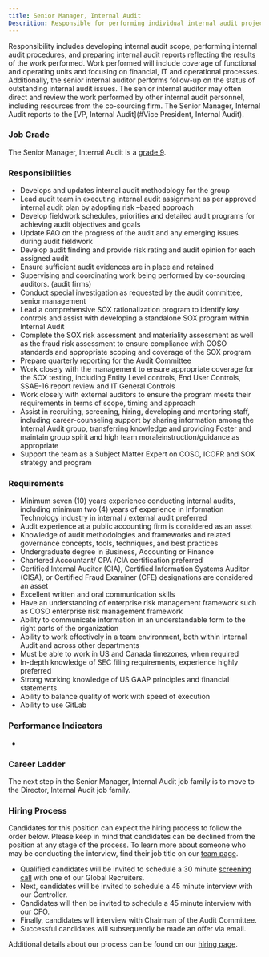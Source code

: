 ```yaml
---
title: Senior Manager, Internal Audit
Descrition: Responsible for performing individual internal audit projects, as part of the total internal audit plan.
---
```


Responsibility includes developing internal audit scope, performing internal audit procedures, and preparing internal audit reports reflecting the results of the work performed. Work performed will include coverage of functional and operating units and focusing on financial, IT and operational processes. Additionally, the senior internal auditor performs follow-up on the status of outstanding internal audit issues. The senior internal auditor may often direct and review the work performed by other internal audit personnel, including resources from the co-sourcing firm.
The Senior Manager, Internal Audit reports to the [VP, Internal Audit](#Vice President, Internal Audit).

### Job Grade

The Senior Manager, Internal Audit is a [grade 9](/handbook/total-rewards/compensation/compensation-calculator/#gitlab-job-grades).

### Responsibilities

- Develops and updates internal audit methodology for the group
- Lead audit team in executing internal audit assignment as per approved internal audit plan by adopting risk –based approach
- Develop fieldwork schedules, priorities and detailed audit programs for achieving audit objectives and goals
- Update PAO on the progress of the audit and any emerging issues during audit fieldwork
- Develop audit finding and provide risk rating and audit opinion for each assigned audit
- Ensure sufficient audit evidences are in place and retained
- Supervising and coordinating work being performed by co-sourcing auditors. (audit firms)
- Conduct special investigation as requested by the audit committee, senior management
- Lead a comprehensive SOX rationalization program to identify key controls and assist with developing a standalone SOX program within Internal Audit
- Complete the SOX risk assessment and materiality assessment as well as the fraud risk assessment to ensure compliance with COSO standards and appropriate scoping and coverage of the SOX program
- Prepare quarterly reporting for the Audit Committee
- Work closely with the management to ensure appropriate coverage for the SOX testing, including Entity Level controls, End User Controls, SSAE-16 report review and IT General Controls
- Work closely with  external auditors to ensure the program meets their requirements in terms of scope, timing and approach
- Assist in recruiting, screening, hiring, developing and mentoring staff, including career-counseling support by sharing information among the Internal Audit group, transferring knowledge and providing  Foster and maintain group spirit and high team moraleinstruction/guidance as appropriate
- Support the team as a Subject Matter Expert on COSO, ICOFR and SOX strategy and program

### Requirements

- Minimum seven (10) years experience conducting internal audits, including minimum two (4) years of experience in Information Technology industry in internal / external audit preferred
- Audit experience at a public accounting firm is considered as an asset
- Knowledge of audit methodologies and frameworks and related governance concepts, tools, techniques, and best practices
- Undergraduate degree in Business, Accounting or Finance
- Chartered Accountant/ CPA /CIA certification preferred
- Certified Internal Auditor (CIA), Certified Information Systems Auditor (CISA), or Certified Fraud Examiner (CFE) designations are considered an asset
- Excellent written and oral communication skills
- Have an understanding of enterprise risk management framework such as COSO enterprise risk management framework
- Ability to communicate information in an understandable form to the right parts of the organization
- Ability to work effectively in a team environment, both within Internal Audit and across other departments
- Must be able to work in US and Canada timezones, when required
- In-depth knowledge of SEC filing requirements, experience highly preferred
- Strong working knowledge of US GAAP principles and financial statements
- Ability to balance quality of work with speed of execution
- Ability to use GitLab

### Performance Indicators

-


### Career Ladder

The next step in the Senior Manager, Internal Audit job family is to move to the Director, Internal Audit job family.

### Hiring Process

Candidates for this position can expect the hiring process to follow the order below. Please keep in mind that candidates can be declined from the position at any stage of the process. To learn more about someone who may be conducting the interview, find their job title on our [team page](/handbook/company/team/).

- Qualified candidates will be invited to schedule a 30 minute [screening call](/handbook/hiring/interviewing/) with one of our Global Recruiters.
- Next, candidates will be invited to schedule a 45 minute interview with our Controller.
- Candidates will then be invited to schedule a 45 minute interview with our CFO.
- Finally, candidates will interview with Chairman of the Audit Committee.
- Successful candidates will subsequently be made an offer via email.

Additional details about our process can be found on our [hiring page](/handbook/hiring/interviewing/).
